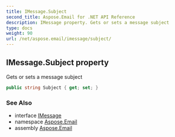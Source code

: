 ```yaml
---
title: IMessage.Subject
second_title: Aspose.Email for .NET API Reference
description: IMessage property. Gets or sets a message subject
type: docs
weight: 90
url: /net/aspose.email/imessage/subject/
---
```

## IMessage.Subject property

Gets or sets a message subject

```csharp
public string Subject { get; set; }
```

### See Also

* interface [IMessage](../)
* namespace [Aspose.Email](../../imessage/)
* assembly [Aspose.Email](../../../)


